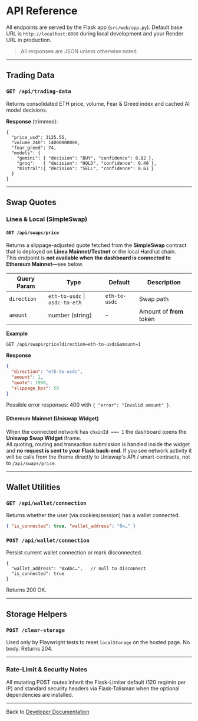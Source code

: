 # API Reference

All endpoints are served by the Flask app (`src/web/app.py`). Default base URL is `http://localhost:8080` during local development and your Render URL in production.

> All responses are JSON unless otherwise noted.

---
## Trading Data

### `GET /api/trading-data`
Returns consolidated ETH price, volume, Fear & Greed index and cached AI model decisions.

**Response** (trimmed):
```jsonc
{
  "price_usd": 3125.55,
  "volume_24h": 14000000000,
  "fear_greed": 74,
  "models": {
    "gemini": { "decision": "BUY", "confidence": 0.82 },
    "groq":   { "decision": "HOLD", "confidence": 0.40 },
    "mistral":{ "decision": "SELL", "confidence": 0.61 }
  }
}
```

---
## Swap Quotes

### Linea & Local (SimpleSwap)

#### `GET /api/swaps/price`
Returns a slippage-adjusted quote fetched from the **SimpleSwap** contract that is deployed on **Linea Mainnet/Testnet** or the local Hardhat chain.  
This endpoint is **not available when the dashboard is connected to Ethereum Mainnet**—see below.

| Query Param | Type | Default | Description |
|-------------|------|---------|-------------|
| `direction` | `eth-to-usdc` \| `usdc-to-eth` | `eth-to-usdc` | Swap path |
| `amount` | number (string) | – | Amount of **from** token |

**Example**
```text
GET /api/swaps/price?direction=eth-to-usdc&amount=1
```
**Response**
```json
{
  "direction": "eth-to-usdc",
  "amount": 1,
  "quote": 1990,
  "slippage_bps": 50
}
```

Possible error responses: 400 with `{ "error": "Invalid amount" }`.

#### Ethereum Mainnet (Uniswap Widget)

When the connected network has `chainId === 1` the dashboard opens the **Uniswap Swap Widget** iframe.  
All quoting, routing and transaction submission is handled inside the widget and **no request is sent to your Flask back-end**. If you see network activity it will be calls from the iframe directly to Uniswap's API / smart-contracts, not to `/api/swaps/price`.

---
## Wallet Utilities

### `GET /api/wallet/connection`
Returns whether the user (via cookies/session) has a wallet connected.
```json
{ "is_connected": true, "wallet_address": "0x…" }
```

### `POST /api/wallet/connection`
Persist current wallet connection or mark disconnected.
```jsonc
{
  "wallet_address": "0xAbc…",   // null to disconnect
  "is_connected": true
}
```
Returns 200 OK.

---
## Storage Helpers

### `POST /clear-storage`
Used only by Playwright tests to reset `localStorage` on the hosted page. No body. Returns 204.

---
### Rate-Limit & Security Notes
All mutating POST routes inherit the Flask-Limiter default (120 req/min per IP) and standard security headers via Flask-Talisman when the optional dependencies are installed.

---
Back to [Developer Documentation](index.md) 